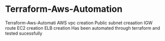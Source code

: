 # Terraform-Aws-Automation
Terraform-Aws-Automati
AWS vpc creation 
Public subnet creaation
IGW
route
EC2 creation
ELB creation
Has been automated through terraform and tested sucessfully

